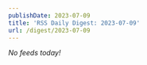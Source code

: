 ```yaml
---
publishDate: 2023-07-09
title: 'RSS Daily Digest: 2023-07-09'
url: /digest/2023-07-09
---
```


_No feeds today!_
